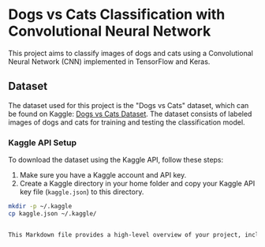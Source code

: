# Dogs vs Cats Classification with Convolutional Neural Network

This project aims to classify images of dogs and cats using a Convolutional Neural Network (CNN) implemented in TensorFlow and Keras.

## Dataset

The dataset used for this project is the "Dogs vs Cats" dataset, which can be found on Kaggle: [Dogs vs Cats Dataset](https://www.kaggle.com/c/dogs-vs-cats). The dataset consists of labeled images of dogs and cats for training and testing the classification model.

### Kaggle API Setup

To download the dataset using the Kaggle API, follow these steps:

1. Make sure you have a Kaggle account and API key.
2. Create a Kaggle directory in your home folder and copy your Kaggle API key file (`kaggle.json`) to this directory.

```bash
mkdir -p ~/.kaggle
cp kaggle.json ~/.kaggle/


This Markdown file provides a high-level overview of your project, including information about the dataset, model architecture, data preprocessing, training, evaluation, and inference.
